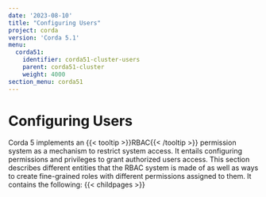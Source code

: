 ```yaml
---
date: '2023-08-10'
title: "Configuring Users"
project: corda
version: 'Corda 5.1'
menu:
  corda51:
    identifier: corda51-cluster-users
    parent: corda51-cluster
    weight: 4000
section_menu: corda51
---
```

# Configuring Users
Corda 5 implements an {{< tooltip >}}RBAC{{< /tooltip >}} permission system as a mechanism to restrict system access.
It entails configuring permissions and privileges to grant authorized users access. This section describes different entities that the RBAC system is made of as well as ways to create fine-grained roles with different permissions assigned to them. It contains the following:
{{< childpages >}}
